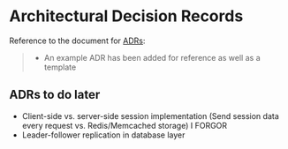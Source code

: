 # Architectural Decision Records

Reference to the document for [ADRs](https://csse6400.uqcloud.net/handouts/adr.pdf):
>
> - An example ADR has been added for reference as well as a template

## ADRs to do later

- Client-side vs. server-side session implementation (Send session data every request vs. Redis/Memcached storage) I FORGOR
- Leader-follower replication in database layer
